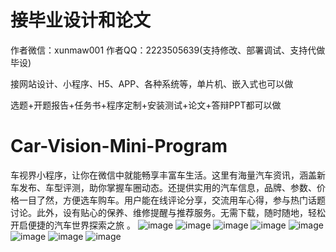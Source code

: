 # 接毕业设计和论文
作者微信：xunmaw001  作者QQ：2223505639(支持修改、部署调试、支持代做毕设)

接网站设计、小程序、H5、APP、各种系统等，单片机、嵌入式也可以做

选题+开题报告+任务书+程序定制+安装测试+论文+答辩PPT都可以做
# Car-Vision-Mini-Program
车视界小程序，让你在微信中就能畅享丰富车生活。这里有海量汽车资讯，涵盖新车发布、车型评测，助你掌握车圈动态。还提供实用的汽车信息，品牌、参数、价格一目了然，方便选车购车。用户能在线评论分享，交流用车心得，参与热门话题讨论。此外，设有贴心的保养、维修提醒与推荐服务。无需下载，随时随地，轻松开启便捷的汽车世界探索之旅 。 
![image](https://github.com/user-attachments/assets/1615e6d8-62d1-43a7-89ed-da64c7bd1ff2)
![image](https://github.com/user-attachments/assets/c0df8dfd-7a05-4683-a9c3-e99774f259f8)
![image](https://github.com/user-attachments/assets/799c57b7-7481-4e9a-810e-f1b45f47bdb1)
![image](https://github.com/user-attachments/assets/1f24dd83-989d-4b98-8241-6a9be4a43a97)
![image](https://github.com/user-attachments/assets/9ca4b3c1-e27a-45f7-9b78-7eeaee4a0058)
![image](https://github.com/user-attachments/assets/31b6d586-07fa-4da4-9e0f-3bf69105ddba)
![image](https://github.com/user-attachments/assets/39d04a3b-8a75-4ec5-a196-b05436272f5c)
![image](https://github.com/user-attachments/assets/0fd031e2-ecac-42b9-84ce-c6b760748311)
